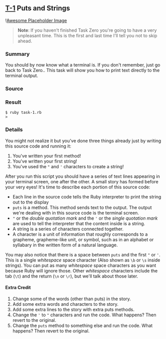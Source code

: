 ## [T-1](id:section-two) Puts and Strings
\![Awesome Placeholder Image](http://dummyimage.com/300/00/44.png&text=Awesome%20Placeholder "So awesome.")

> **Note**: If you haven't finished Task Zero you're going to have a very unpleasant time. This is the first and last time I'll tell you not to skip ahead.

### Summary
You should by now know what a terminal is. If you don't remember, just go back to Task Zero.. This task will show you how to print text directly to the terminal output.

### Source


### Result
    $ ruby task-1.rb
    >

### Details
You might not realize it but you've done three things already just by writing this source code and running it:

1. You've written your first method!
2. You've written your first string!
3. You've used the `"` and `'` characters to create a string!

After you run this script you should have a series of text lines appearing in your terminal screen, one after the other. A small story has formed before your very eyes! It's time to describe each portion of this source code:

* Each line in the source code tells the Ruby interpreter to print the string out to the display
* `puts` is a method. This method sends text to the output. The output we're dealing with in this source code is the terminal screen.
* `"` or the _double quotation mark_ and the `'` or the _single quotation mark_ are used to tell the interpreter that the content inside is a string.
* A string is a series of characters connected together.
* A character is a unit of information that roughly corresponds to a grapheme, grapheme-like unit, or symbol, such as in an alphabet or syllabary in the written form of a natural language.

You may also notice that there is a space between `puts` and the first `"` or `'`. This is a single _whitespace_ space character (Also shown as `\b` or `\s` inside strings). You can put as many _whitespace_ space characters as you want because Ruby will ignore those. Other _whitespace_ characters include the tab (`\t`) and the return (`\n` or `\r`), but we'll talk about those later.

#### Extra Credit
1. Change some of the words (other than puts) in the story.
2. Add some extra words and characters to the story.
3. Add some extra lines to the story with extra puts methods.
4. Change the `'` to `"` characters and run the code. What happens? Then revert to the original.
5. Change the `puts` method to something else and run the code. What happens? Then revert to the original.
